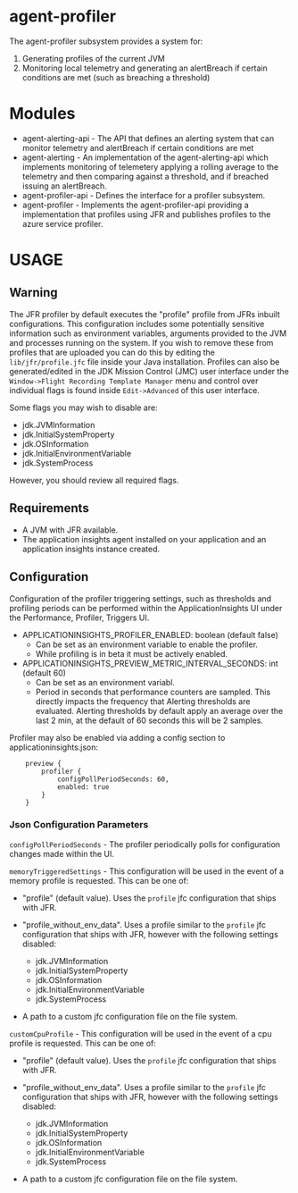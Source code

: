 
# agent-profiler

The agent-profiler subsystem provides a system for:
1. Generating profiles of the current JVM
1. Monitoring local telemetry and generating an alertBreach if certain conditions are
   met (such as breaching a threshold)


# Modules

- agent-alerting-api - The API that defines an alerting system that can monitor telemetry and alertBreach
  if certain conditions are met
- agent-alerting - An implementation of the agent-alerting-api which implements monitoring of telemetery
  applying a rolling average to the telemetry and then comparing against a threshold, and if breached
  issuing an alertBreach.
- agent-profiler-api - Defines the interface for a profiler subsystem.
- agent-profiler - Implements the agent-profiler-api providing a implementation that profiles using JFR and
  publishes profiles to the azure service profiler.


# USAGE

## Warning

The JFR profiler by default executes the "profile" profile from JFRs inbuilt configurations. This configuration includes
some potentially sensitive information such as environment variables, arguments provided to the JVM and processes
running on the system. If you wish to remove these from profiles that are uploaded you can do this by editing
the `lib/jfr/profile.jfc` file inside your Java installation. Profiles can also be generated/edited in the JDK Mission 
Control (JMC) user interface under the `Window->Flight Recording Template Manager` menu and control over individual 
flags is found inside `Edit->Advanced` of this user interface.

Some flags you may wish to disable are:

- jdk.JVMInformation
- jdk.InitialSystemProperty
- jdk.OSInformation
- jdk.InitialEnvironmentVariable
- jdk.SystemProcess

However, you should review all required flags.

## Requirements

- A JVM with JFR available.
- The application insights agent installed on your application and an application insights instance created.

## Configuration

Configuration of the profiler triggering settings, such as thresholds and profiling periods can be performed within the
ApplicationInsights UI under the Performance, Profiler, Triggers UI.

- APPLICATIONINSIGHTS_PROFILER_ENABLED: boolean (default false)
    - Can be set as an environment variable to enable the profiler.
    - While profiling is in beta it must be actively enabled.
- APPLICATIONINSIGHTS_PREVIEW_METRIC_INTERVAL_SECONDS: int (default 60)
    - Can be set as an environment variabl.
    - Period in seconds that performance counters are sampled. This directly impacts the frequency that
      Alerting thresholds are evaluated. Alerting thresholds by default apply an average over the last 2 min,
      at the default of 60 seconds this will be 2 samples.

Profiler may also be enabled via adding a config section to applicationinsights.json:

```
    preview {
        profiler {
            configPollPeriodSeconds: 60,
            enabled: true
        }
    }
```

### Json Configuration Parameters
`configPollPeriodSeconds` - The profiler periodically polls for configuration changes made within the UI.


`memoryTriggeredSettings` - This configuration will be used in the event of a memory profile is requested. This can be one of:
  - "profile" (default value). Uses the `profile` jfc configuration that ships with JFR.
    
  - "profile_without_env_data". Uses a profile similar to the `profile` jfc configuration that ships with JFR, however
    with the following settings disabled:
    - jdk.JVMInformation
    - jdk.InitialSystemProperty
    - jdk.OSInformation
    - jdk.InitialEnvironmentVariable
    - jdk.SystemProcess
  - A path to a custom jfc configuration file on the file system.

`customCpuProfile` - This configuration will be used in the event of a cpu profile is requested. This can be one of:
- "profile" (default value). Uses the `profile` jfc configuration that ships with JFR.

- "profile_without_env_data". Uses a profile similar to the `profile` jfc configuration that ships with JFR, however
  with the following settings disabled:
    - jdk.JVMInformation
    - jdk.InitialSystemProperty
    - jdk.OSInformation
    - jdk.InitialEnvironmentVariable
    - jdk.SystemProcess
- A path to a custom jfc configuration file on the file system.